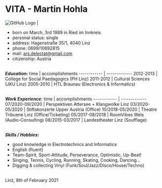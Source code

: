 # VITA - Martin Hohla

![GitHub Logo](./pictures/cover_photo_martin.jpg) |

* born on March, 3rd 1989 in Ried im Innkreis
* personal status: single
* address: Hagenstraße 35/1, 4040 Linz
* phone: 0699/10692815
* mail: ars.delectat@gmail.com
* citizenship: Austria
<br> </br>
  

__***Education:***__
time | accomplishments
------------ | -------------
2012-2013 | College for Social Paedagogics (PH Linz)
2011-2012 | Cultural Sciences (JKU Linz)
2005-2010 | HTL Braunau (Electronics & Informatics)
<br> </br>

__***Work Experience:***__
time | accomplishments
------------ | -------------
07/2020-09/2020 | Perspektiven Attersee + Klangwolke Linz
03/2020-05/2020  | Stiftskonzerte Upper Austria (Office)
10/2018-05/2020  | Theatre Tribuene Linz (Office/Ticketing)
05/2017-08/2018  | RoomVibes Wels (Audio-Consulting)
08/2015-03/2017  | Landestheater Linz (Soufflage) 
<br> </br>

__***Skills / Hobbies:***__
* good knowledge in Electrotechnics and Informatics
* English (fluent)
* Team-Spirit, Sport-Attitude, Perseverance, Optimistic, Up-Beat!
* Singing, Tennis, Cycling, Running, Skating, Cooking, Dancing...
* Digging & collecting Vinyl (Funk/Soul/Jazz/Disco/House/Techno)
<br> </br>

Linz, 8th of February 2021